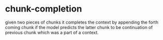 # chunk-completion
given two pieces of chunks it completes the context by appending the forth coming chunk if the model predicts the latter chunk to be continuation of previous chunk which was a part of a context.
